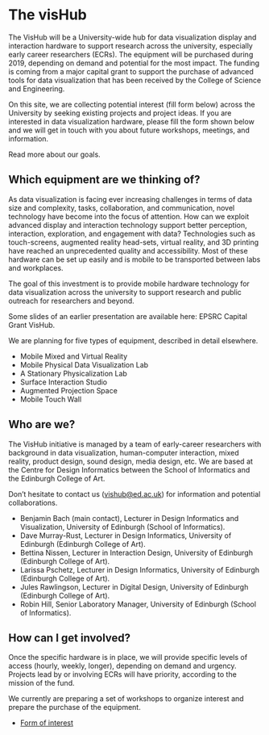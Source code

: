 # The visHub

The VisHub will be a University-wide hub for data visualization display and interaction hardware to support research across the university, especially early career researchers (ECRs). The equipment will be purchased during 2019, depending on demand and potential for the most impact. The funding is coming from a major capital grant to support the purchase of advanced tools for data visualization that has been received by the College of Science and Engineering.

On this site, we are collecting potential interest (fill form below) across the University by seeking existing projects and project ideas. If you are interested in data visualization hardware, please fill the form shown below and we will get in touch with you about future workshops, meetings, and information.

Read more about our goals.

## Which equipment are we thinking of?
As data visualization is facing ever increasing challenges in terms of data size and complexity, tasks, collaboration, and communication, novel technology have become into the focus of attention. How can we exploit advanced display and interaction technology support better perception, interaction, exploration, and engagement with data? Technologies such as touch-screens, augmented reality head-sets, virtual reality, and 3D printing have reached an unprecedented quality and accessibility. Most of these hardware can be set up easily and is mobile to be transported between labs and workplaces.

The goal of this investment is to provide mobile hardware technology for data visualization across the university to support research and public outreach for researchers and beyond.

Some slides of an earlier presentation are available here: EPSRC Capital Grant VisHub. 

We are planning for five types of equipment, described in detail elsewhere.

* Mobile Mixed and Virtual Reality 
* Mobile Physical Data Visualization Lab
* A Stationary Physicalization Lab
* Surface Interaction Studio
* Augmented Projection Space
* Mobile Touch Wall

## Who are we?
The VisHub initiative is managed by a team of early-career researchers with background in data visualization, human-computer interaction, mixed reality, product design, sound design, media design, etc. We are based at the Centre for Design Informatics between the School of Informatics and the Edinburgh College of Art.

Don’t hesitate to contact us (vishub@ed.ac.uk) for information and potential collaborations.

* Benjamin Bach (main contact), Lecturer in Design Informatics and Visualization, University of Edinburgh (School of Informatics).
* Dave Murray-Rust, Lecturer in Design Informatics, University of Edinburgh (Edinburgh College of Art).
* Bettina Nissen, Lecturer in Interaction Design, University of Edinburgh (Edinburgh College of Art).
* Larissa Pschetz, Lecturer in Design Informatics, University of Edinburgh (Edinburgh College of Art).
* Jules Rawlingson, Lecturer in Digital Design, University of Edinburgh (Edinburgh College of Art).
* Robin Hill, Senior Laboratory Manager, University of Edinburgh (School of Informatics).

## How can I get involved?
Once the specific hardware is in place, we will provide specific levels of access (hourly, weekly, longer), depending on demand and urgency. Projects lead by or involving ECRs will have priority, according to the mission of the fund.

We currently are preparing a set of workshops to organize interest and prepare the purchase of the equipment.

* [Form of interest](form.html)
